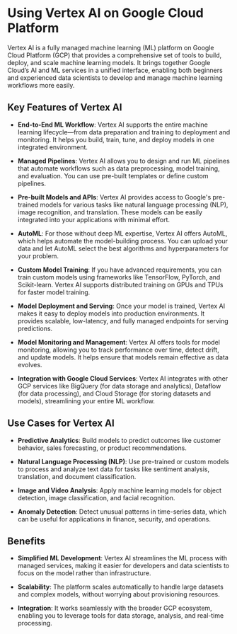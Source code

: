 # Using Vertex AI on Google Cloud Platform

Vertex AI is a fully managed machine learning (ML) platform on Google Cloud Platform (GCP) that provides a comprehensive set of tools to build, deploy, and scale machine learning models. It brings together Google Cloud’s AI and ML services in a unified interface, enabling both beginners and experienced data scientists to develop and manage machine learning workflows more easily.

## Key Features of Vertex AI

- **End-to-End ML Workflow**: Vertex AI supports the entire machine learning lifecycle—from data preparation and training to deployment and monitoring. It helps you build, train, tune, and deploy models in one integrated environment.

- **Managed Pipelines**: Vertex AI allows you to design and run ML pipelines that automate workflows such as data preprocessing, model training, and evaluation. You can use pre-built templates or define custom pipelines.

- **Pre-built Models and APIs**: Vertex AI provides access to Google's pre-trained models for various tasks like natural language processing (NLP), image recognition, and translation. These models can be easily integrated into your applications with minimal effort.

- **AutoML**: For those without deep ML expertise, Vertex AI offers AutoML, which helps automate the model-building process. You can upload your data and let AutoML select the best algorithms and hyperparameters for your problem.

- **Custom Model Training**: If you have advanced requirements, you can train custom models using frameworks like TensorFlow, PyTorch, and Scikit-learn. Vertex AI supports distributed training on GPUs and TPUs for faster model training.

- **Model Deployment and Serving**: Once your model is trained, Vertex AI makes it easy to deploy models into production environments. It provides scalable, low-latency, and fully managed endpoints for serving predictions.

- **Model Monitoring and Management**: Vertex AI offers tools for model monitoring, allowing you to track performance over time, detect drift, and update models. It helps ensure that models remain effective as data evolves.

- **Integration with Google Cloud Services**: Vertex AI integrates with other GCP services like BigQuery (for data storage and analytics), Dataflow (for data processing), and Cloud Storage (for storing datasets and models), streamlining your entire ML workflow.

## Use Cases for Vertex AI

- **Predictive Analytics**: Build models to predict outcomes like customer behavior, sales forecasting, or product recommendations.

- **Natural Language Processing (NLP)**: Use pre-trained or custom models to process and analyze text data for tasks like sentiment analysis, translation, and document classification.

- **Image and Video Analysis**: Apply machine learning models for object detection, image classification, and facial recognition.

- **Anomaly Detection**: Detect unusual patterns in time-series data, which can be useful for applications in finance, security, and operations.

## Benefits

- **Simplified ML Development**: Vertex AI streamlines the ML process with managed services, making it easier for developers and data scientists to focus on the model rather than infrastructure.

- **Scalability**: The platform scales automatically to handle large datasets and complex models, without worrying about provisioning resources.

- **Integration**: It works seamlessly with the broader GCP ecosystem, enabling you to leverage tools for data storage, analysis, and real-time processing.
